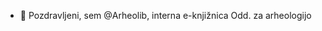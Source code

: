 - 👋 Pozdravljeni, sem @Arheolib, interna e-knjižnica Odd. za arheologijo
<!---
Arheolib/Arheolib is a ✨ special ✨ repository because its `README.md` (this file) appears on your GitHub profile.
You can click the Preview link to take a look at your changes.
--->
